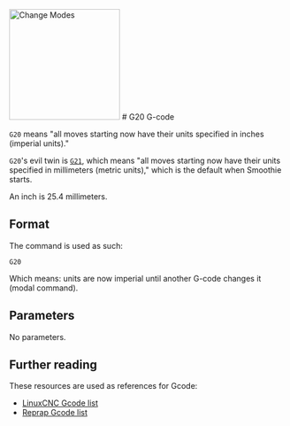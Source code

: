 <img src="images/mode-switch.png" alt="Change Modes" width=200 height=200>
# G20 G-code

`G20` means "all moves starting now have their units specified in inches (imperial units)."

`G20`'s evil twin is [`G21`](g21.md), which means "all moves starting now have their units specified in millimeters (metric units)," which is the default when Smoothie starts.

An inch is 25.4 millimeters.

## Format

The command is used as such:

```plaintext
G20
```

Which means: units are now imperial until another G-code changes it (modal command).

## Parameters

No parameters.

## Further reading

These resources are used as references for Gcode:
- [LinuxCNC Gcode list](http://linuxcnc.org/docs/html/gcode.html)
- [Reprap Gcode list](http://reprap.org/wiki/G-code)
